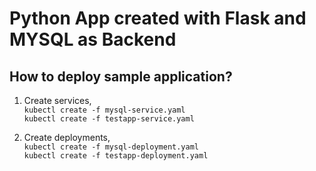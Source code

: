 # Python App created with Flask and MYSQL as Backend

## How to deploy sample application?

1. Create services,  
    `kubectl create -f mysql-service.yaml`  
    `kubectl create -f testapp-service.yaml`

2. Create deployments,  
    `kubectl create -f mysql-deployment.yaml`  
    `kubectl create -f testapp-deployment.yaml`